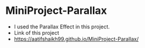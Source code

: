 # **MiniProject-Parallax**

- I used the Parallax Effect in this project.
- Link of this project
- https://aatifshaikh99.github.io/MiniProject-Parallax/
